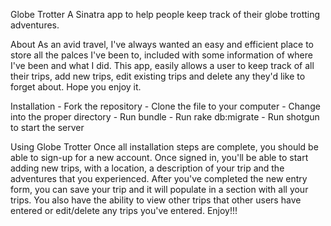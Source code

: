 Globe Trotter
    A Sinatra app to help people keep track of their globe trotting adventures.

About
    As an avid travel, I've always wanted an easy and efficient place to store all the palces I've been to, included with some information of where I've been and what I did. This app, easily allows a user to keep track of all their trips, add new trips, edit existing trips and delete any they'd like to forget about. Hope you enjoy it. 

Installation
    - Fork the repository
    - Clone the file to your computer
    - Change into the proper directory
    - Run bundle
    - Run rake db:migrate
    - Run shotgun to start the server

Using Globe Trotter
    Once all installation steps are complete, you should be able to sign-up for a new account. Once signed in, you'll be able to start adding new trips, with a location, a description of your trip and the adventures that you experienced. After you've completed the new entry form, you can save  your trip and it will populate in a section with all your trips. You also have the ability to view other trips that other users have entered or edit/delete any trips you've entered. Enjoy!!!




